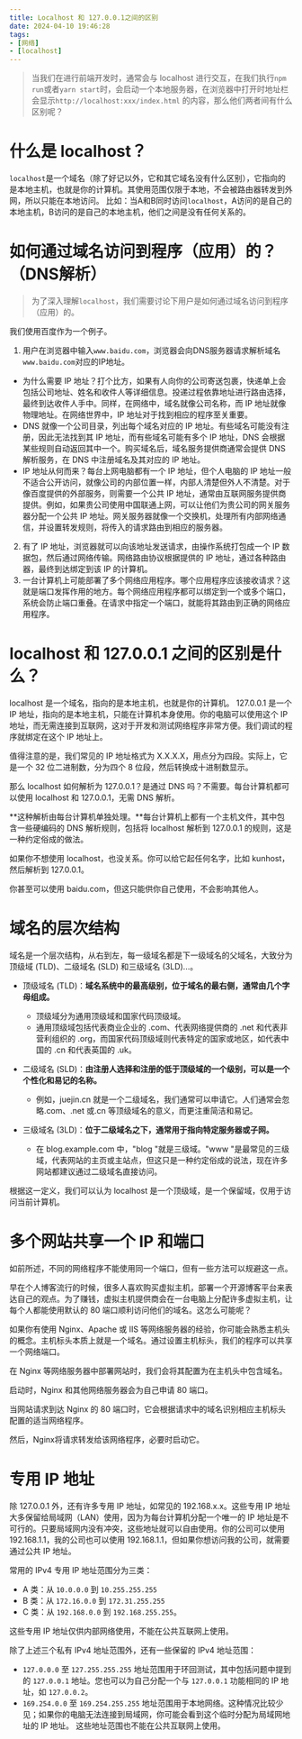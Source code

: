 ```yaml
---
title: Localhost 和 127.0.0.1之间的区别
date: 2024-04-10 19:46:28
tags:
- [网络]
- [localhost]
---
```


> 当我们在进行前端开发时，通常会与 localhost 进行交互，在我们执行`npm run`或者`yarn start`时，会启动一个本地服务器，在浏览器中打开时地址栏会显示`http://localhost:xxx/index.html` 的内容，那么他们两者间有什么区别呢？

# 什么是 localhost？

`localhost`是一个域名（除了好记以外，它和其它域名没有什么区别），它指向的是本地主机，也就是你的计算机。其使用范围仅限于本地，不会被路由器转发到外网，所以只能在本地访问。
比如：当A和B同时访问`localhost`，A访问的是自己的本地主机，B访问的是自己的本地主机，他们之间是没有任何关系的。

# 如何通过域名访问到程序（应用）的？（DNS解析）

> 为了深入理解`localhost`，我们需要讨论下用户是如何通过域名访问到程序（应用）的。

我们使用百度作为一个例子。

1. 用户在浏览器中输入`www.baidu.com`，浏览器会向DNS服务器请求解析域名`www.baidu.com`对应的IP地址。
  * 为什么需要 IP 地址？打个比方，如果有人向你的公司寄送包裹，快递单上会包括公司地址、姓名和收件人等详细信息。投递过程依靠地址进行路由选择，最终到达收件人手中。同样，在网络中，域名就像公司名称，而 IP 地址就像物理地址。在网络世界中，IP 地址对于找到相应的程序至关重要。
  * DNS 就像一个公司目录，列出每个域名对应的 IP 地址。有些域名可能没有注册，因此无法找到其 IP 地址，而有些域名可能有多个 IP 地址，DNS 会根据某些规则自动返回其中一个。购买域名后，域名服务提供商通常会提供 DNS 解析服务，在 DNS 中注册域名及其对应的 IP 地址。
  * IP 地址从何而来？每台上网电脑都有一个 IP 地址，但个人电脑的 IP 地址一般不适合公开访问，就像公司的内部位置一样，内部人清楚但外人不清楚。对于像百度提供的外部服务，则需要一个公共 IP 地址，通常由互联网服务提供商提供。例如，如果贵公司使用中国联通上网，可以让他们为贵公司的网关服务器分配一个公共 IP 地址。网关服务器就像一个交换机，处理所有内部网络通信，并设置转发规则，将传入的请求路由到相应的服务器。
2. 有了 IP 地址，浏览器就可以向该地址发送请求，由操作系统打包成一个 IP 数据包，然后通过网络传输。网络路由协议根据提供的 IP 地址，通过各种路由器，最终到达绑定到该 IP 的计算机。
3. 一台计算机上可能部署了多个网络应用程序。哪个应用程序应该接收请求？这就是端口发挥作用的地方。每个网络应用程序都可以绑定到一个或多个端口，系统会防止端口重叠。在请求中指定一个端口，就能将其路由到正确的网络应用程序。

# localhost 和 127.0.0.1 之间的区别是什么？

localhost 是一个域名，指向的是本地主机，也就是你的计算机。
127.0.0.1 是一个 IP 地址，指向的是本地主机，只能在计算机本身使用。你的电脑可以使用这个 IP 地址，而无需连接到互联网，这对于开发和测试网络程序非常方便。我们调试的程序就绑定在这个 IP 地址上。

值得注意的是，我们常见的 IP 地址格式为 X.X.X.X，用点分为四段。实际上，它是一个 32 位二进制数，分为四个 8 位段，然后转换成十进制数显示。

那么 localhost 如何解析为 127.0.0.1？是通过 DNS 吗？不需要。每台计算机都可以使用 localhost 和 127.0.0.1，无需 DNS 解析。

**这种解析由每台计算机单独处理。**每台计算机上都有一个主机文件，其中包含一些硬编码的 DNS 解析规则，包括将 localhost 解析到 127.0.0.1 的规则，这是一种约定俗成的做法。

如果你不想使用 localhost，也没关系。你可以给它起任何名字，比如 kunhost，然后解析到 127.0.0.1。

你甚至可以使用 baidu.com，但这只能供你自己使用，不会影响其他人。

# 域名的层次结构

域名是一个层次结构，从右到左，每一级域名都是下一级域名的父域名，大致分为顶级域 (TLD)、二级域名 (SLD) 和三级域名 (3LD)...。

* 顶级域名 (TLD)：**域名系统中的最高级别，位于域名的最右侧，通常由几个字母组成。**
  * 顶级域分为通用顶级域和国家代码顶级域。
  * 通用顶级域包括代表商业企业的 .com、代表网络提供商的 .net 和代表非营利组织的 .org，而国家代码顶级域则代表特定的国家或地区，如代表中国的 .cn 和代表英国的 .uk。

* 二级域名 (SLD)：**由注册人选择和注册的低于顶级域的一个级别，可以是一个个性化和易记的名称。**
  * 例如，juejin.cn 就是一个二级域名，我们通常可以申请它。人们通常会忽略.com、.net 或.cn 等顶级域名的意义，而更注重简洁和易记。

* 三级域名 (3LD)：**位于二级域名之下，通常用于指向特定服务器或子网。**
  * 在 blog.example.com 中，"blog "就是三级域。"www "是最常见的三级域，代表网站的主页或主站点，但这只是一种约定俗成的说法，现在许多网站都建议通过二级域名直接访问。

根据这一定义，我们可以认为 localhost 是一个顶级域，是一个保留域，仅用于访问当前计算机。

# 多个网站共享一个 IP 和端口

如前所述，不同的网络程序不能使用同一个端口，但有一些方法可以规避这一点。

早在个人博客流行的时候，很多人喜欢购买虚拟主机，部署一个开源博客平台来表达自己的观点。为了赚钱，虚拟主机提供商会在一台电脑上分配许多虚拟主机，让每个人都能使用默认的 80 端口顺利访问他们的域名。这怎么可能呢？

如果你有使用 Nginx、Apache 或 IIS 等网络服务器的经验，你可能会熟悉主机头的概念。主机标头本质上就是一个域名。通过设置主机标头，我们的程序可以共享一个网络端口。

在 Nginx 等网络服务器中部署网站时，我们会将其配置为在主机头中包含域名。

启动时，Nginx 和其他网络服务器会为自己申请 80 端口。

当网站请求到达 Nginx 的 80 端口时，它会根据请求中的域名识别相应主机标头配置的适当网络程序。

然后，Nginx将请求转发给该网络程序，必要时启动它。

# 专用 IP 地址

除 127.0.0.1 外，还有许多专用 IP 地址，如常见的 192.168.x.x。这些专用 IP 地址大多保留给局域网（LAN）使用，因为为每台计算机分配一个唯一的 IP 地址是不可行的。只要局域网内没有冲突，这些地址就可以自由使用。你的公司可以使用 192.168.1.1，我的公司也可以使用 192.168.1.1，但如果你想访问我的公司，就需要通过公共 IP 地址。

常用的 IPv4 专用 IP 地址范围分为三类：

* A 类：从 `10.0.0.0` 到 `10.255.255.255`
* B 类：从 `172.16.0.0` 到 `172.31.255.255`
* C 类：从 `192.168.0.0` 到 `192.168.255.255`。

这些专用 IP 地址仅供内部网络使用，不能在公共互联网上使用。

除了上述三个私有 IPv4 地址范围外，还有一些保留的 IPv4 地址范围：

* `127.0.0.0` 至 `127.255.255.255` 地址范围用于环回测试，其中包括问题中提到的 `127.0.0.1` 地址。您也可以为自己分配一个与 `127.0.0.1` 功能相同的 IP 地址，如 `127.0.0.2`。
* `169.254.0.0` 至 `169.254.255.255` 地址范围用于本地网络。这种情况比较少见；如果你的电脑无法连接到局域网，你可能会看到这个临时分配为局域网地址的 IP 地址。
这些地址范围也不能在公共互联网上使用。